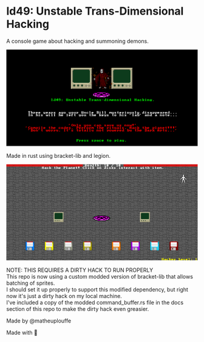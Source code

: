 # ld49: Unstable Trans-Dimensional Hacking
A console game about hacking and summoning demons.

<p align="center">
  <img src="/docs/menu_screen.gif" title="Unstable Trans-Dimensional Hacking Title Screen">
</p>

Made in rust using bracket-lib and legion.

<p align="center">
  <img src="/docs/game_screen_02.gif" title="Unstable Trans-Dimensional Hacking Game Screen">
</p>


NOTE: THIS REQUIRES A DIRTY HACK TO RUN PROPERLY <br>
This repo is now using a custom modded version of bracket-lib that allows batching of sprites. <br>
I should set it up properly to support this modified dependency, but right now it's just a dirty hack on my local machine. <br>
I've included a copy of the modded command_buffer.rs file in the docs section of this repo to make the dirty hack even greasier. <br>

Made by @matheuplouffe

Made with :blue_heart: